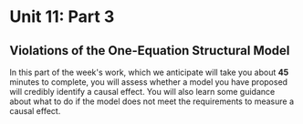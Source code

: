 # Unit 11: Part 3 

## Violations of the One-Equation Structural Model 

In this part of the week's work, which we anticipate will take you about **45** minutes to complete, you will assess whether a model you have proposed will credibly identify a causal effect. You will also learn some guidance about what to do if the model does not meet the requirements to measure a causal effect. 
